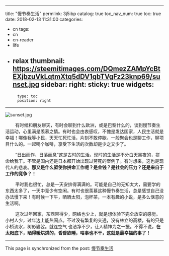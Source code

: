 
---
title: "慢节奏生活"
permlink: 3j5ibp
catalog: true
toc_nav_num: true
toc: true
date: 2018-02-13 11:31:00
categories:
- cn
tags:
- cn
- cn-reader
- life
- relax
thumbnail: https://steemitimages.com/DQmezZAMpYcBtEXjbzuVkLqtmXtq5dDV1qbTVgFz23knp69/sunset.jpg
sidebar:
    right:
        sticky: true
widgets:
    -
        type: toc
        position: right
---


![sunset.jpg](https://steemitimages.com/DQmezZAMpYcBtEXjbzuVkLqtmXtq5dDV1qbTVgFz23knp69/sunset.jpg)

&nbsp;&nbsp;&nbsp;&nbsp;&nbsp;&nbsp;&nbsp;&nbsp;有时候和朋友聊天，有时会聊到什么欧洲，或是巴黎什么的，谈到慢节奏生活运动，心里满是羡慕之情。有时也会由衷感叹，不愧是发达国家，人民生活就是幸福！哪像我等小民，天天忙死忙活，片刻不敢停歇。一般聚会也是聊工作，聊项目什么的。一起喝个咖啡，享受下生活的次数却是少之又少了。

&nbsp;&nbsp;&nbsp;&nbsp;&nbsp;&nbsp;&nbsp;&nbsp;“日出而作，日落而息”这是古时的生活。现时的生活是不分白天黑夜的，拼命给我干。不管是国内还是日本都开始出现过劳死的案例了。有时想来，这也是现代人的悲哀。**那又是什么驱使你拼命工作呢？是金钱？是社会的压力？还是来自于工作的竞争？！**

&nbsp;&nbsp;&nbsp;&nbsp;&nbsp;&nbsp;&nbsp;&nbsp;平时我也很忙，总是一天安排得满满的。可能是自己的无知太大，需要学的东西太多了，一天中竞少有空闲。有时也很羡慕这种慢节奏生活，总是感觉自己没办法慢下来！有时候一下午，晒晒太阳，泡杯茶，一本有趣的小说，是多么惬意的生活啊。

&nbsp;&nbsp;&nbsp;&nbsp;&nbsp;&nbsp;&nbsp;&nbsp;这次过年回家，东西带得少，网络也少上，就是想体验下完全放空的感觉。小村人少，过年边上能热闹点。不过没有繁复的交通，没有林立的高楼，有的只是小桥流水，树影婆娑。就连空气 也洁净不少，让人精神为之一振。不得不说，**在太阳底下，晒得暖烘烘的，昏昏欲睡，啥事也不干，这就是最幸福的事了！**

- - -

This page is synchronized from the post: [慢节奏生活](https://steemit.com/@lemooljiang/3j5ibp)
